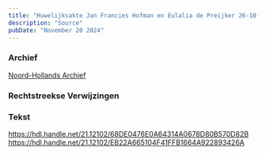 ```yaml
---
title: "Huwelijksakte Jan Francies Hofman en Eulalia de Preijker 26-10-1892"
description: "Source"
pubDate: "November 20 2024"
---
```


### Archief
[Noord-Hollands Archief](https://noord-hollandsarchief.nl/)

### Rechtstreekse Verwijzingen

### Tekst
https://hdl.handle.net/21.12102/68DE0476E0A64314A0678D80B570D82B
https://hdl.handle.net/21.12102/EB22A665104F41FFB1664A922893426A